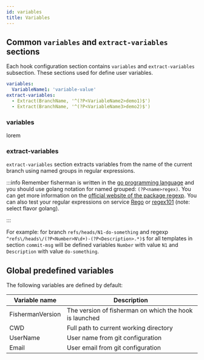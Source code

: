 ```yaml
---
id: variables
title: Variables
---
```


## Common `variables` and `extract-variables` sections

Each hook configuration section contains `variables` and `extract-variables` subsection. These sections used for define user variables.

```yaml
variables:
  VariableName1: 'variable-value'
extract-variables:
  - Extract(BranchName, '^(?P<VariableName2>demo1)$')
  - Extract(BranchName, '^(?P<VariableName3>demo2)$')
```

### variables

lorem

### extract-variables

`extract-variables` section extracts variables from the name of the current branch using named groups in regular expressions.

:::info
Remember fisherman is written in the [go programming language](https://golang.org) and you should use golang notation for named grouped: `(?P<name>regex)`. You can get more information on the [official website of the package regexp](https://golang.org/pkg/regexp/).
You can also test your regular expressions on service [Rego](https://regoio.herokuapp.com/) or [regex101](https://regex101.com/) (note: select flavor golang).

:::

For example: for branch `refs/heads/N1-do-something` and regexp `^refs\/heads\/(?P<Number>N\d+)-(?P<Description>.*)$` for all templates in section `commit-msg` will be defined variables `Number` with value `N1` and `Description` with value `do-something`.

## Global predefined variables

The following variables are defined by default:

| Variable name    | Description                                            |
|------------------|--------------------------------------------------------|
| FishermanVersion | The version of fisherman on which the hook is launched |
| CWD              | Full path to current working directory                 |
| UserName         | User name from git configuration                       |
| Email            | User email from git configuration                      |
